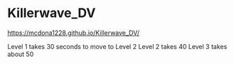 # Killerwave_DV

https://mcdona1228.github.io/Killerwave_DV/

Level 1 takes 30 seconds to move to Level 2
Level 2 takes 40
Level 3 takes about 50
